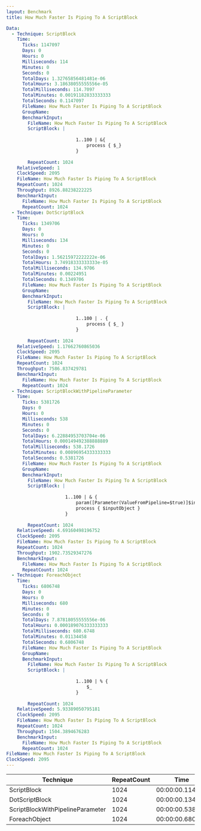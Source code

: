 ```yaml
---
layout: Benchmark
title: How Much Faster Is Piping To A ScriptBlock

Data: 
  - Technique: ScriptBlock
    Time: 
      Ticks: 1147097
      Days: 0
      Hours: 0
      Milliseconds: 114
      Minutes: 0
      Seconds: 0
      TotalDays: 1.32765856481481e-06
      TotalHours: 3.18638055555556e-05
      TotalMilliseconds: 114.7097
      TotalMinutes: 0.00191182833333333
      TotalSeconds: 0.1147097
      FileName: How Much Faster Is Piping To A ScriptBlock
      GroupName: 
      BenchmarkInput: 
        FileName: How Much Faster Is Piping To A ScriptBlock
        ScriptBlock: |
          
                          1..100 | &{
                              process { $_}
                          }
                      
        RepeatCount: 1024
    RelativeSpeed: 1
    ClockSpeed: 2095
    FileName: How Much Faster Is Piping To A ScriptBlock
    RepeatCount: 1024
    Throughput: 8926.88238222225
    BenchmarkInput: 
      FileName: How Much Faster Is Piping To A ScriptBlock
      RepeatCount: 1024
  - Technique: DotScriptBlock
    Time: 
      Ticks: 1349706
      Days: 0
      Hours: 0
      Milliseconds: 134
      Minutes: 0
      Seconds: 0
      TotalDays: 1.56215972222222e-06
      TotalHours: 3.74918333333333e-05
      TotalMilliseconds: 134.9706
      TotalMinutes: 0.00224951
      TotalSeconds: 0.1349706
      FileName: How Much Faster Is Piping To A ScriptBlock
      GroupName: 
      BenchmarkInput: 
        FileName: How Much Faster Is Piping To A ScriptBlock
        ScriptBlock: |
          
                          1..100 | . {
                              process { $_ } 
                          }
                      
        RepeatCount: 1024
    RelativeSpeed: 1.17662760865036
    ClockSpeed: 2095
    FileName: How Much Faster Is Piping To A ScriptBlock
    RepeatCount: 1024
    Throughput: 7586.837429781
    BenchmarkInput: 
      FileName: How Much Faster Is Piping To A ScriptBlock
      RepeatCount: 1024
  - Technique: ScriptBlockWithPipelineParameter
    Time: 
      Ticks: 5381726
      Days: 0
      Hours: 0
      Milliseconds: 538
      Minutes: 0
      Seconds: 0
      TotalDays: 6.22884953703704e-06
      TotalHours: 0.000149492388888889
      TotalMilliseconds: 538.1726
      TotalMinutes: 0.00896954333333333
      TotalSeconds: 0.5381726
      FileName: How Much Faster Is Piping To A ScriptBlock
      GroupName: 
      BenchmarkInput: 
        FileName: How Much Faster Is Piping To A ScriptBlock
        ScriptBlock: |
          
                      1..100 | & {
                          param([Parameter(ValueFromPipeline=$true)]$inputobject)
                          process { $inputObject } 
                      }
                      
        RepeatCount: 1024
    RelativeSpeed: 4.69160498196752
    ClockSpeed: 2095
    FileName: How Much Faster Is Piping To A ScriptBlock
    RepeatCount: 1024
    Throughput: 1902.73529347276
    BenchmarkInput: 
      FileName: How Much Faster Is Piping To A ScriptBlock
      RepeatCount: 1024
  - Technique: ForeachObject
    Time: 
      Ticks: 6806748
      Days: 0
      Hours: 0
      Milliseconds: 680
      Minutes: 0
      Seconds: 0
      TotalDays: 7.87818055555556e-06
      TotalHours: 0.000189076333333333
      TotalMilliseconds: 680.6748
      TotalMinutes: 0.01134458
      TotalSeconds: 0.6806748
      FileName: How Much Faster Is Piping To A ScriptBlock
      GroupName: 
      BenchmarkInput: 
        FileName: How Much Faster Is Piping To A ScriptBlock
        ScriptBlock: |
          
                          1..100 | % {
                              $_
                          }            
                      
        RepeatCount: 1024
    RelativeSpeed: 5.93389050795181
    ClockSpeed: 2095
    FileName: How Much Faster Is Piping To A ScriptBlock
    RepeatCount: 1024
    Throughput: 1504.3894676283
    BenchmarkInput: 
      FileName: How Much Faster Is Piping To A ScriptBlock
      RepeatCount: 1024
FileName: How Much Faster Is Piping To A ScriptBlock
ClockSpeed: 2095
---
```





|Technique                       |RepeatCount|Time           |RelativeSpeed|Throughput|
|--------------------------------|-----------|---------------|-------------|----------|
|ScriptBlock                     |1024       |00:00:00.114709|1x           |8926.88/s |
|DotScriptBlock                  |1024       |00:00:00.134970|1.18x        |7586.84/s |
|ScriptBlockWithPipelineParameter|1024       |00:00:00.538172|4.69x        |1902.74/s |
|ForeachObject                   |1024       |00:00:00.680674|5.93x        |1504.39/s |
